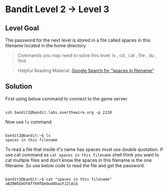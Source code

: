 # Bandit Level 2 → Level 3
## Level Goal
The password for the next level is stored in a file called spaces in this filename located in the home directory

> Commands you may need to solve this level: ls , cd , cat , file , du , find

> Helpful Reading Material: [Google Search for “spaces in filename”](https://www.google.com/search?q=spaces+in+filename)

## Solution
First using below command to connect to the game server. 
```

ssh bandit2@bandit.labs.overthewire.org -p 2220

```
Now use ` ls ` command.

```

bandit2@bandit:~$ ls
spaces in this filename

```
To read a file that inside it's name has spaces must use double quotation. If use cat command as ` cat spaces in this filename ` shell think you want to cat multiple files and don't know the spaces in this filename is the one filename. So use below code to read the file and get the password.
```

bandit2@bandit:~$ cat "spaces in this filename"
aBZ0W5EmUfAf7kHTQeOwd8bauFJ2lAiG

```

